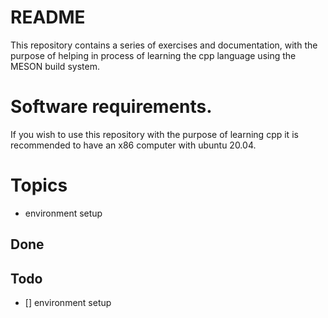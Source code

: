 # README
This repository contains a series of exercises and documentation, with the purpose
of helping in process of learning the cpp language using the MESON build system.

# Software requirements.
If you wish to use this repository with the purpose of learning cpp
it is recommended to have an x86 computer with ubuntu 20.04.

# Topics
- environment setup

## Done

## Todo
- [] environment setup
